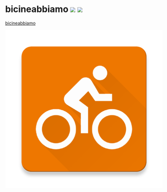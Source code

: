 # bicineabbiamo [![](https://img.shields.io/travis/maxcanna/bicineabbiamo.svg)](https://travis-ci.org/maxcanna/bicineabbiamo/) [![](https://img.shields.io/github/license/maxcanna/bicineabbiamo.svg?maxAge=2592000)](https://github.com/maxcanna/bicineabbiamo/blob/master/LICENSE)
[bicineabbiamo](https://bicineabbiamo.massi.ws)

![](https://raw.githubusercontent.com/maxcanna/bicineabbiamo/master/images/web_hi_res_512.png)